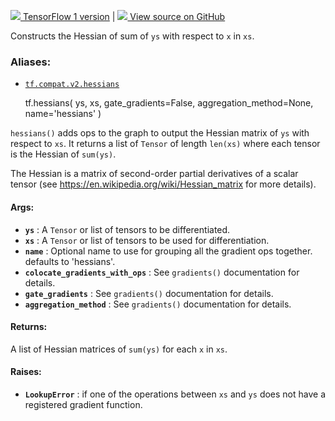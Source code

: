 [ ![](https://tensorflow.google.cn/images/tf_logo_32px.png) TensorFlow 1
version](/versions/r1.15/api_docs/python/tf/hessians) |  [
![](https://tensorflow.google.cn/images/GitHub-Mark-32px.png) View source on
GitHub
](https://github.com/tensorflow/tensorflow/blob/r2.0/tensorflow/python/ops/gradients_impl.py#L399-L406)  
  
  
Constructs the Hessian of sum of `ys` with respect to `x` in `xs`.

### Aliases:

  * [`tf.compat.v2.hessians`](/api_docs/python/tf/hessians)

    
    
    tf.hessians(
        ys,
        xs,
        gate_gradients=False,
        aggregation_method=None,
        name='hessians'
    )
    

`hessians()` adds ops to the graph to output the Hessian matrix of `ys` with
respect to `xs`. It returns a list of `Tensor` of length `len(xs)` where each
tensor is the Hessian of `sum(ys)`.

The Hessian is a matrix of second-order partial derivatives of a scalar tensor
(see https://en.wikipedia.org/wiki/Hessian_matrix for more details).

#### Args:

  * **`ys`** : A `Tensor` or list of tensors to be differentiated.
  * **`xs`** : A `Tensor` or list of tensors to be used for differentiation.
  * **`name`** : Optional name to use for grouping all the gradient ops together. defaults to 'hessians'.
  * **`colocate_gradients_with_ops`** : See `gradients()` documentation for details.
  * **`gate_gradients`** : See `gradients()` documentation for details.
  * **`aggregation_method`** : See `gradients()` documentation for details.

#### Returns:

A list of Hessian matrices of `sum(ys)` for each `x` in `xs`.

#### Raises:

  * **`LookupError`** : if one of the operations between `xs` and `ys` does not have a registered gradient function.

